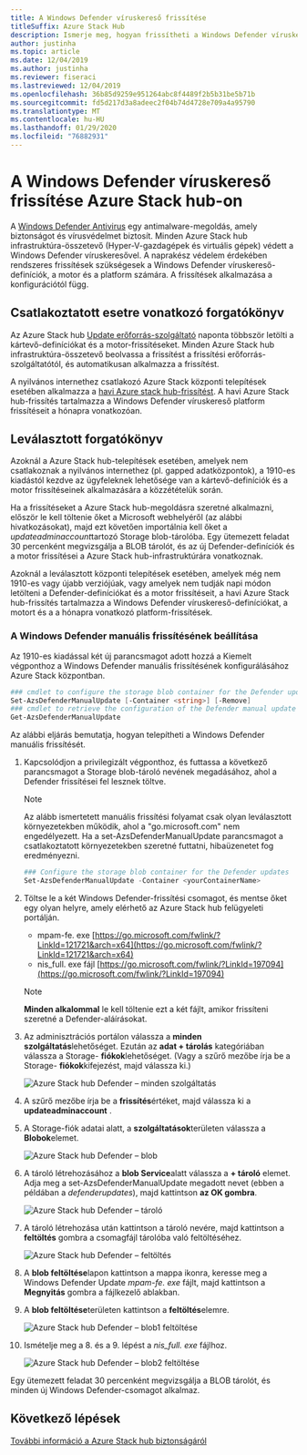 ```yaml
---
title: A Windows Defender víruskereső frissítése
titleSuffix: Azure Stack Hub
description: Ismerje meg, hogyan frissítheti a Windows Defender víruskeresőt Azure Stack hub-on
author: justinha
ms.topic: article
ms.date: 12/04/2019
ms.author: justinha
ms.reviewer: fiseraci
ms.lastreviewed: 12/04/2019
ms.openlocfilehash: 36b85d9259e951264abc8f4489f2b5b31be5b71b
ms.sourcegitcommit: fd5d217d3a8adeec2f04b74d4728e709a4a95790
ms.translationtype: MT
ms.contentlocale: hu-HU
ms.lasthandoff: 01/29/2020
ms.locfileid: "76882931"
---
```

# <a name="update-windows-defender-antivirus-on-azure-stack-hub"></a>A Windows Defender víruskereső frissítése Azure Stack hub-on

A [Windows Defender Antivirus](https://docs.microsoft.com/windows/security/threat-protection/windows-defender-antivirus/windows-defender-antivirus-in-windows-10) egy antimalware-megoldás, amely biztonságot és vírusvédelmet biztosít. Minden Azure Stack hub infrastruktúra-összetevő (Hyper-V-gazdagépek és virtuális gépek) védett a Windows Defender víruskeresővel. A naprakész védelem érdekében rendszeres frissítések szükségesek a Windows Defender víruskereső-definíciók, a motor és a platform számára. A frissítések alkalmazása a konfigurációtól függ.

## <a name="connected-scenario"></a>Csatlakoztatott esetre vonatkozó forgatókönyv

Az Azure Stack hub [Update erőforrás-szolgáltató](azure-stack-updates.md#the-update-resource-provider) naponta többször letölti a kártevő-definíciókat és a motor-frissítéseket. Minden Azure Stack hub infrastruktúra-összetevő beolvassa a frissítést a frissítési erőforrás-szolgáltatótól, és automatikusan alkalmazza a frissítést.

A nyilvános internethez csatlakozó Azure Stack központi telepítések esetében alkalmazza a [havi Azure stack hub-frissítést](azure-stack-apply-updates.md). A havi Azure Stack hub-frissítés tartalmazza a Windows Defender víruskereső platform frissítéseit a hónapra vonatkozóan.

## <a name="disconnected-scenario"></a>Leválasztott forgatókönyv

Azoknál a Azure Stack hub-telepítések esetében, amelyek nem csatlakoznak a nyilvános internethez (pl. gapped adatközpontok), a 1910-es kiadástól kezdve az ügyfeleknek lehetősége van a kártevő-definíciók és a motor frissítéseinek alkalmazására a közzétételük során. 

Ha a frissítéseket a Azure Stack hub-megoldásra szeretné alkalmazni, először le kell töltenie őket a Microsoft webhelyéről (az alábbi hivatkozásokat), majd ezt követően importálnia kell őket a *updateadminaccount*tartozó Storage blob-tárolóba. Egy ütemezett feladat 30 percenként megvizsgálja a BLOB tárolót, és az új Defender-definíciók és a motor frissítései a Azure Stack hub-infrastruktúrára vonatkoznak. 

Azoknál a leválasztott központi telepítések esetében, amelyek még nem 1910-es vagy újabb verziójúak, vagy amelyek nem tudják napi módon letölteni a Defender-definíciókat és a motor frissítéseit, a havi Azure Stack hub-frissítés tartalmazza a Windows Defender víruskereső-definíciókat, a motort és a a hónapra vonatkozó platform-frissítések. 


### <a name="set-up-windows-defender-for-manual-updates"></a>A Windows Defender manuális frissítésének beállítása 

Az 1910-es kiadással két új parancsmagot adott hozzá a Kiemelt végponthoz a Windows Defender manuális frissítésének konfigurálásához Azure Stack központban. 

```powershell 
### cmdlet to configure the storage blob container for the Defender updates 
Set-AzsDefenderManualUpdate [-Container <string>] [-Remove]  
### cmdlet to retrieve the configuration of the Defender manual update settings 
Get-AzsDefenderManualUpdate  
``` 

Az alábbi eljárás bemutatja, hogyan telepítheti a Windows Defender manuális frissítését. 

1. Kapcsolódjon a privilegizált végponthoz, és futtassa a következő parancsmagot a Storage blob-tároló nevének megadásához, ahol a Defender frissítései fel lesznek töltve. 

   > [!NOTE] 
   > Az alább ismertetett manuális frissítési folyamat csak olyan leválasztott környezetekben működik, ahol a "go.microsoft.com" nem engedélyezett. Ha a set-AzsDefenderManualUpdate parancsmagot a csatlakoztatott környezetekben szeretné futtatni, hibaüzenetet fog eredményezni. 

   ```powershell 
   ### Configure the storage blob container for the Defender updates 
   Set-AzsDefenderManualUpdate -Container <yourContainerName>
   ``` 

2. Töltse le a két Windows Defender-frissítési csomagot, és mentse őket egy olyan helyre, amely elérhető az Azure Stack hub felügyeleti portálján.  

   * mpam-fe. exe [https://go.microsoft.com/fwlink/?LinkId=121721&arch=x64](https://go.microsoft.com/fwlink/?LinkId=121721&arch=x64) 
   * nis_full. exe fájl [https://go.microsoft.com/fwlink/?LinkId=197094](https://go.microsoft.com/fwlink/?LinkId=197094) 

   > [!NOTE] 
   > **Minden alkalommal** le kell töltenie ezt a két fájlt, amikor frissíteni szeretné a Defender-aláírásokat. 

3. Az adminisztrációs portálon válassza a **minden szolgáltatás**lehetőséget. Ezután az **adat + tárolás** kategóriában válassza a Storage- **fiókok**lehetőséget. (Vagy a szűrő mezőbe írja be a Storage- **fiókok**kifejezést, majd válassza ki.) 

   ![Azure Stack hub Defender – minden szolgáltatás](./media/azure-stack-security-av/image1.png)  

4. A szűrő mezőbe írja be a **frissítés**értéket, majd válassza ki a **updateadminaccount** . 

5. A Storage-fiók adatai alatt, a **szolgáltatások**területen válassza a **Blobok**elemet. 

   ![Azure Stack hub Defender – blob](./media/azure-stack-security-av/image2.png) 

6. A tároló létrehozásához a **blob Service**alatt válassza a **+ tároló** elemet. Adja meg a set-AzsDefenderManualUpdate megadott nevet (ebben a példában a *defenderupdates*), majd kattintson **az OK gombra**. 

   ![Azure Stack hub Defender – tároló](./media/azure-stack-security-av/image3.png) 

7. A tároló létrehozása után kattintson a tároló nevére, majd kattintson a **feltöltés** gombra a csomagfájl tárolóba való feltöltéséhez. 

   ![Azure Stack hub Defender – feltöltés](./media/azure-stack-security-av/image4.png) 

8. A **blob feltöltése**lapon kattintson a mappa ikonra, keresse meg a Windows Defender Update *mpam-fe. exe* fájlt, majd kattintson a **Megnyitás** gombra a fájlkezelő ablakban. 

9. A **blob feltöltése**területen kattintson a **feltöltés**elemre. 

   ![Azure Stack hub Defender – blob1 feltöltése](./media/azure-stack-security-av/image5.png) 

1. Ismételje meg a 8. és a 9. lépést a *nis_full. exe* fájlhoz. 

   ![Azure Stack hub Defender – blob2 feltöltése](./media/azure-stack-security-av/image6.png)

Egy ütemezett feladat 30 percenként megvizsgálja a BLOB tárolót, és minden új Windows Defender-csomagot alkalmaz.  

## <a name="next-steps"></a>Következő lépések

[További információ a Azure Stack hub biztonságáról](azure-stack-security-foundations.md)
